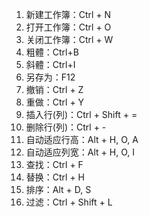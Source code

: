 1. 新建工作簿：Ctrl + N
2. 打开工作簿：Ctrl + O
3. 关闭工作簿：Ctrl + W
4. 粗體：Ctrl+B
5. 斜體：Ctrl+I
6. 另存为：F12
7. 撤销：Ctrl + Z
8. 重做：Ctrl + Y
9. 插入行(列)：Ctrl + Shift + =
10. 删除行(列)：Ctrl + -
13. 自动适应行高：Alt + H, O, A
14. 自动适应列宽：Alt + H, O, I
15. 查找：Ctrl + F
16. 替换：Ctrl + H
17. 排序：Alt + D, S
18. 过滤：Ctrl + Shift + L